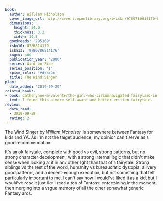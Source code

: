 ```yaml
---
book:
  author: William Nicholson
  cover_image_url: http://covers.openlibrary.org/b/isbn/9780786814176-L.jpg
  dimensions:
    height: 24.0
    thickness: 3.2
    width: 10.5
  goodreads: '295169'
  isbn10: 0786814179
  isbn13: '9780786814176'
  pages: 486
  publication_year: '2000'
  series: Wind on Fire
  series_position: '1'
  spine_color: '#deab8c'
  title: The Wind Singer
plan:
  date_added: '2019-09-29'
related_books:
- book: catherynne-m-valente/the-girl-who-circumnavigated-fairyland-in-a-ship-of-her-own-making
  text: I found this a more self-aware and better written fairytale.
review:
  date_read:
  - 2019-09-29
  rating: 2
---
```


The Wind Singer by *William Nicholson* is somewhere between Fantasy for kids and YA. As I'm not the target audience, my
opinion can't serve as a good recommendation.

It's an ok fairytale, complete with good vs evil, strong patterns, but no strong character decelopment; with
a strong internal logic that didn't make sense when looking at it in any other light than that of a fairytale. Strong
siblings vs the rest of the world, humanity vs bureaucratic dystopia, all very good patterns, and a decent-enough
execution, but not something that felt particularly important to me. I can't say how I would've liked it as a kid, but I
would've read it just like I read a ton of Fantasy: entertaining in the moment, then merging into a vague
memory of all the other somewhat generic Fantasy arcs.
